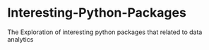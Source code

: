 # Interesting-Python-Packages
The Exploration of interesting python packages that related to data analytics 
